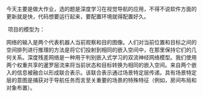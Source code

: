 ​		今天主要是做大作业，选的题是深度学习在视觉导航的应用，不得不说软件方面的更新就是快，代码想要运行起来，要配置环境就得配置好久。

​		项目的模型为：

​		网络的输入是两个代表机器人当前观察和目的图像。人们对当前位置和目标之间的空间排列进行推理的方法是将它们投射到相同的嵌入空间中，在那里保持它们的几何关系。深度残差网络是一种用于判别嵌入式学习的双流神经网络模型。我们使用两个权重共享的暹罗层流来将当前状态和目标转换为相同的嵌入空间。来自两个嵌入的信息被融合以形成联合表示。该联合表示通过场景特定层传递。具有场景特定层的意图是捕获对于导航任务而言至关重要的场景的特殊特征（例如，房间布局和对象布置）。